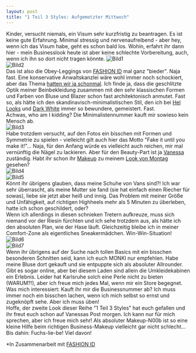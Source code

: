 ```yaml
---
layout: post
title: "1 Teil 3 Styles: Aufgemotzter Mittwoch"
---
```


Kinder, versucht niemals, ein Visum sehr kurzfristig zu beantragen. Es ist keine gute Erfahrung. Minimal stressig und nervenaufreibend - aber hey, wenn ich das Visum habe, geht es schon bald los. Wohin, erfahrt ihr dann hier - mein Businesslook heute ist aber keine schlechte Vorbereitung, auch, wenn ich ihn so dort nicht tragen könnte.
![Bild1](https://farm6.staticflickr.com/5595/14209271886_be1bf35d6d_c.jpg)  
![Bild2](https://farm3.staticflickr.com/2918/14230120692_2b44bb4a93_c.jpg)  
Das ist also die Obey-Leggings von [FASHION ID](http://www.fashionid.de/) mal ganz "bieder". Naja fast. Eine konservative Anwaltskanzlei wäre wohl immer noch schockiert, aber das Thema [hatten wir ja schonmal](http://fuchsgehtum.de/1-teil-3-styles-busy-wednesday/). Ich finde ja, dass die geschlitzte Optik meiner Beinbekleidung zusammen mit den sehr klassischen Formen und Farben von Bluse und Blazer schon fast architektonisch anmutet. Fast so, als hätte ich den skandinavisch-minimalistischen Stil, den ich bei [Hel Looks](http://www.hel-looks.com/) und [Dark White](http://www.darkwhite.net/) immer so bewundere, gemeistert. Fast.   
Achwas, who am I kidding? Die Minimalistennummer kauft mir sowieso kein Mensch ab.  
![Bild3](https://farm3.staticflickr.com/2916/14252593493_814529955e_c.jpg)  
Habe trotzdem versucht, auf den Fotos ein bisschen mit Formen und Symmetrie zu spielen - vielleicht gilt auch hier das Motto "Fake it until you make it!"... Naja, für den Anfang würde es vielleicht auch reichen, mir mal vernünftig die Nägel zu lackieren. Aber für den Beauty-Part ist ja [Vanessa](http://deardarleen.blogspot.de/) zuständig. Habt ihr schon ihr [Makeup](http://deardarleen.blogspot.de/2014/05/1-teil-3-styles-das-erste-makeup-zum.html) zu meinem [Look von Montag](http://fuchsgehtum.de/1-teil-3-styles-entspannter-montag/) gesehen?  
![Bild4](https://farm3.staticflickr.com/2927/14232415085_c96090b39b_c.jpg)  
![Bild5](https://farm3.staticflickr.com/2935/14232170834_5a4d4b0838_c.jpg)  
Könnt ihr übrigens glauben, dass meine Schuhe von Vans sind?! Ich war sehr überrascht, als meine Mutter sie fand (sie hat einfach einen Riecher für sowas), liebe sie jetzt aber heiß und innig. Das Problem mit meiner Größe und Unfähigkeit, auf richtigen Highheels mehr als 5 Minuten zu überleben, hatte ich schon geschildert, oder?  
Wenn ich allerdings in diesen schnieken Tretern aufkreuze, muss sich niemand vor der Riesin fürchten und ich sehe trotzdem aus, als hätte ich den absoluten Plan, wie der Hase läuft. Gleichzeitig bleibe ich in meiner Comfort-Zone als eigentliches Sneakermädchen. Win-Win-Situation!  
![Bild6](https://farm6.staticflickr.com/5040/14232414225_da77509bc5_c.jpg)  
![Bild7](https://farm6.staticflickr.com/5499/14232416885_3cbc7f1c5f_c.jpg)  
Wenn ihr übrigens auf der Suche nach tollen Basics mit ein bisschen besonderen Schnitten seid, kann ich euch MONKI nur empfehlen. Habe meine Bluse dort gekauft und sie entpuppte sich als absoluter Allrounder. Gibt es sogar online, aber bei diesem Laden sind allein die Umkleidekabinen ein Erlebnis. Leider hat Karlsruhe solch eine Perle nicht zu bieten (WARUM?!), aber ich freue mich jedes Mal, wenn mir ein Store begegnet.  
Was mich interessiert: Kauft ihr mir die Businessnummer ab? Ich muss immer noch ein bisschen lachen, wenn ich mich selbst so ernst und zugeknöpft sehe. Aber ich muss üben!  
Hoffe, der zweite Look dieser Reihe "1 Teil 3 Styles" hat euch gefallen und ihr freut euch schon auf Vanessas Post morgen. Ich kann nur für mich sprechen, aber ich freue mich sehr! Als absoluter Makeup-N00b ist so eine kleine Hilfe beim richtigen Business-Makeup vielleicht gar nicht schlecht...
Bis dahin: Fuchs-lie-be! Viel davon!  


*In Zusammenarbeit mit [FASHION ID](http://www.fashionid.de/)
